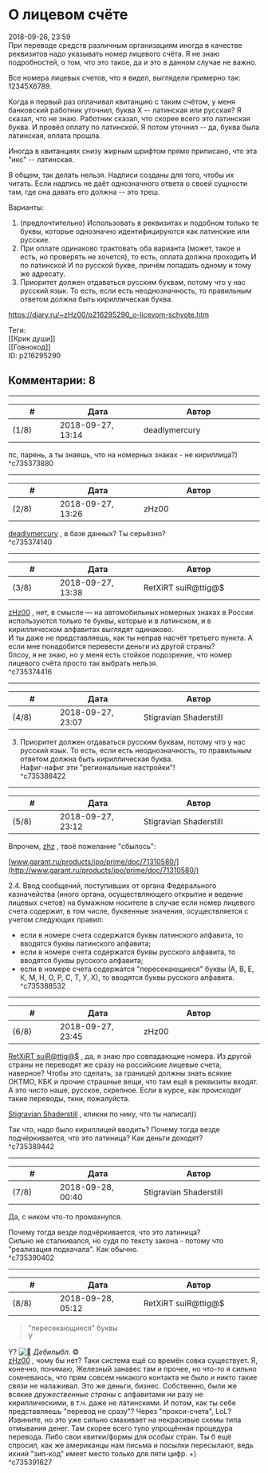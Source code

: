 О лицевом счёте
===============

  
2018-09-26, 23:59  
 При переводе средств различным организациям иногда в качестве реквизитов надо указывать номер лицевого счёта. Я не знаю подробностей, о том, что это такое, да и это в данном случае не важно.   
   
 Все номера лицевых счетов, что я видел, выглядели примерно так: 12345X6789.   
   
 Когда я первый раз оплачивал квитанцию с таким счётом, у меня банковский работник уточнил, буква Х -- латинская или русская? Я сказал, что не знаю. Работник сказал, что скорее всего это латинская буква. И провёл оплату по латинской. Я потом уточнил -- да, буква была латинская, оплата прошла.   
   
 Иногда в квитанциях снизу жирным шрифтом прямо приписано, что эта "икс" -- латинская.   
   
 В общем, так делать нельзя. Надписи созданы для того, чтобы их читать. Если надпись не даёт однозначного ответа о своей сущности там, где она давать его должна -- это треш.   
   
 Варианты:   
 1. (предпочтительно) Использовать в реквизитах и подобном только те буквы, которые однозначно идентифицируются как латинские или русские.   
 2. При оплате одинаково трактовать оба варианта (может, такое и есть, но проверять не хочется), то есть, оплата должна проходить И по латинской И по русской букве, причём попадать одному и тому же адресату.   
 3. Приоритет должен отдаваться русским буквам, потому что у нас русский язык. То есть, если есть неоднозначность, то правильным ответом должна быть кириллическая буква.   
  
<https://diary.ru/~zHz00/p216295290_o-licevom-schyote.htm>  
  
Теги:  
[[Крик души]]  
[[Говнокод]]  
ID: p216295290  


Комментарии: 8
--------------

  


---



|         #         |              Дата              |                     Автор                     |           ID           |
| --- | --- | --- | --- |
| (1/8) | 2018-09-27, 13:14 | deadlymercury | c735373880 |

  
 пс, парень, а ты знаешь, что на номерных знаках - не кириллица?)   
 ^c735373880

---



|         #         |              Дата              |                     Автор                     |           ID           |
| --- | --- | --- | --- |
| (2/8) | 2018-09-27, 13:26 | zHz00 | c735374140 |

  
  [deadlymercury](http://crazysupp.diary.ru "Записки безумного саппорта")  , в базе данных? Ты серьёзно?   
 ^c735374140

---



|         #         |              Дата              |                     Автор                     |           ID           |
| --- | --- | --- | --- |
| (3/8) | 2018-09-27, 13:38 | RetXiRT suiR@ttig@$ | c735374416 |

  
   [zHz00](https://zHz00.diary.ru "Untitled")  , нет, в смысле — на автомобильных номерных знаках в России используются только те буквы, которые и в латинском, и в кириллическом алфавитах выглядят одинаково.   
 И ты даже не представляешь, как ты неправ насчёт третьего пункта. А если мне понадобится перевести деньги из другой страны?   
 0лсоу, я не знаю, но у меня есть стойкое подозрение, что номер лицевого счёта просто так выбрать нельзя.    
 ^c735374416

---



|         #         |              Дата              |                     Автор                     |           ID           |
| --- | --- | --- | --- |
| (4/8) | 2018-09-27, 23:07 | Stigravian Shaderstill | c735388422 |

  
  3. Приоритет должен отдаваться русским буквам, потому что у нас русский язык. То есть, если есть неоднозначность, то правильным ответом должна быть кириллическая буква.    
 Нафиг-нафиг эти "региональные настройки"!   
 ^c735388422

---



|         #         |              Дата              |                     Автор                     |           ID           |
| --- | --- | --- | --- |
| (5/8) | 2018-09-27, 23:12 | Stigravian Shaderstill | c735388532 |

  
 Впрочем,   [zhz](http://zhekusya.diary.ru "дневник: ")  , твоё пожелание "сбылось":   
   
  [www.garant.ru/products/ipo/prime/doc/71310580/](http://www.garant.ru/products/ipo/prime/doc/71310580/)    
   
 2.4. Ввод сообщений, поступивших от органа Федерального казначейства (иного органа, осуществляющего открытие и ведение лицевых счетов) на бумажном носителе в случае если номер лицевого счета содержит, в том числе, буквенные значения, осуществляется с учетом следующих правил:   
 - если в номере счета содержатся буквы латинского алфавита, то вводятся буквы латинского алфавита;   
 - если в номере счета содержатся буквы русского алфавита, то вводятся буквы русского алфавита;   
 - если в номере счета содержатся "пересекающиеся" буквы (А, В, Е, К, М, Н, О, Р, С, Т, У, Х), то вводятся буквы русского алфавита.   
 ^c735388532

---



|         #         |              Дата              |                     Автор                     |           ID           |
| --- | --- | --- | --- |
| (6/8) | 2018-09-27, 23:45 | zHz00 | c735389442 |

  
  [RetXiRT suiR@ttig@$](http://Hellspawn.diary.ru "Горчичник")  , да, я знаю про совпадающие номера. Из другой страны не переводят же сразу на российские лицевые счета, наверное? Чтобы это сделать, за границей должны знать всякие ОКТМО, КБК и прочие страшные вещи, что там ещё в реквизиты входят. А это чисто наше, русское, скрепное. Если в курсе, как происходят такие переводы, ткни, пожалуйста.   
   
  [Stigravian Shaderstill](http://stigravian.diary.ru "Science, Death, Rock-n-Roll")  , кликни по нику, что ты написал))   
   
 Так что, надо было кириллицей вводить? Почему тогда везде подчёркивается, что это латиница? Как деньги доходят?   
 ^c735389442

---



|         #         |              Дата              |                     Автор                     |           ID           |
| --- | --- | --- | --- |
| (7/8) | 2018-09-28, 00:40 | Stigravian Shaderstill | c735390402 |

  
  Да, с ником что-то промахнулся.    
   
  Почему тогда везде подчёркивается, что это латиница?    
 Сильно не сталкивался, но судя по тексту закона - потому что "реализация подкачала". Как обычно.   
 ^c735390402

---



|         #         |              Дата              |                     Автор                     |           ID           |
| --- | --- | --- | --- |
| (8/8) | 2018-09-28, 05:12 | RetXiRT suiR@ttig@$ | c735391627 |

  
  
>   "пересекающиеся" буквы   
>  У  

 Y? ![:facepalm:](http://static.diary.ru/userdir/0/0/6/7/0067/67280105.gif)  *Дебилыбл.*   ©    
  [zHz00](https://zHz00.diary.ru "Untitled")  , чому бы нет? Таки система ещё со времён совка существует. Я, конечно, понимаю, Железный занавес там и прочее, но что-то я сильно сомневаюсь, что прям совсем никакого контакта не было и никто такие связи не налаживал. Это же деньги, бизнес. Собственно, были же всякие  *дружественные страны*  с алфавитами ни разу не кириллическими, в т.ч. даже не латинскими. И потом, как ты себе представляешь "перевод не сразу"? Через "прокси-счета", LoL? Извините, но это уже сильно смахивает на некрасивые схемы типа отмывания денег. Там скорее всего тупо упрощённая процедура перевода. Либо свои квитки/формы для  *особых*  стран.  Ты б ещё спросил, как же американцы нам письма и посылки пересылают, ведь ихний "зип-код" имеет место только для пяти цифр. +)     
 ^c735391627
